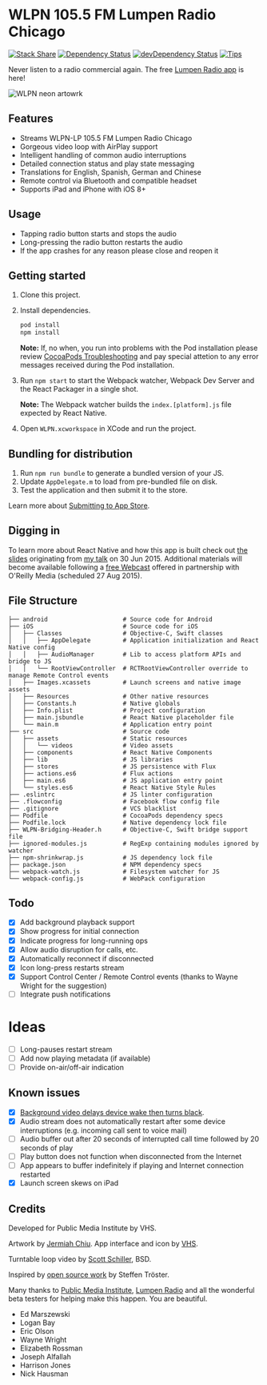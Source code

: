 # WLPN 105.5 FM Lumpen Radio Chicago

[![Stack Share](https://img.shields.io/badge/tech-stack-0690fa.svg?style=flat)](https://stackshare.io/vhs/lumpen-radio)
[![Dependency Status](https://david-dm.org/vhs/lumpen-radio.svg)](https://david-dm.org/vhs/lumpen-radio)
[![devDependency Status](https://david-dm.org/vhs/lumpen-radio/dev-status.svg)](https://david-dm.org/vhs/lumpen-radio#info=devDependencies)
[![Tips](https://img.shields.io/gratipay/vhs.svg)](https://gratipay.com/vhs)

Never listen to a radio commercial again. The free [Lumpen Radio app](https://appsto.re/us/NdeV7.i) is here!

![WLPN neon artowrk](https://github.com/vhs/lumpen-radio/blob/master/photo-original.jpg)

## Features

- Streams WLPN-LP 105.5 FM Lumpen Radio Chicago
- Gorgeous video loop with AirPlay support
- Intelligent handling of common audio interruptions
- Detailed connection status and play state messaging
- Translations for English, Spanish, German and Chinese
- Remote control via Bluetooth and compatible headset
- Supports iPad and iPhone with iOS 8+

## Usage

- Tapping radio button starts and stops the audio
- Long-pressing the radio button restarts the audio
- If the app crashes for any reason please close and reopen it

## Getting started

1. Clone this project.
2. Install dependencies.

    ```sh
    pod install
    npm install
    ```

    **Note:** If, no when, you run into problems with the Pod installation please review [CocoaPods Troubleshooting](https://guides.cocoapods.org/using/troubleshooting.html) and pay special attetion to any error messages received during the Pod installation.

3. Run `npm start` to start the Webpack watcher, Webpack Dev Server and the React Packager in a single shot.

   **Note:** The Webpack watcher builds the `index.[platform].js` file expected by React Native.

4. Open `WLPN.xcworkspace` in XCode and run the project.

## Bundling for distribution

1. Run `npm run bundle` to generate a bundled version of your JS.
2. Update `AppDelegate.m` to load from pre-bundled file on disk.
3. Test the application and then submit it to the store.

Learn more about [Submitting to App Store](https://vhs.codeberg.page/reflecting-on-react-native-development/#submitting-to-app-store).

## Digging in

To learn more about React Native and how this app is built check out [the slides](https://slides.com/vhs/streaming-audio-react-native/) originating from [my talk](https://www.meetup.com/React-Chicago/events/222510246/) on <time datetime="2015-06-30 18:00">30 Jun 2015</time>. Additional materials will become available following a [free Webcast](https://www.oreilly.com/pub/e/3483) offered in partnership with O'Reilly Media (scheduled <time datetime="2015-08-27 18:00">27 Aug 2015</time>).

## File Structure

    ├── android                     # Source code for Android
    ├── iOS                         # Source code for iOS
    │   ├── Classes                 # Objective-C, Swift classes
    │   │   ├── AppDelegate         # Application initialization and React Native config
    │   │   ├── AudioManager        # Lib to access platform APIs and bridge to JS
    │   │   └── RootViewController  # RCTRootViewController override to manage Remote Control events
    │   ├── Images.xcassets         # Launch screens and native image assets
    │   ├── Resources               # Other native resources
    │   ├── Constants.h             # Native globals
    │   ├── Info.plist              # Project configuration
    │   ├── main.jsbundle           # React Native placeholder file
    │   └── main.m                  # Application entry point
    ├── src                         # Source code
    │   ├── assets                  # Static resources
    │   │   └── videos              # Video assets
    │   ├── components              # React Native Components
    │   ├── lib                     # JS libraries
    │   ├── stores                  # JS persistence with Flux
    │   ├── actions.es6             # Flux actions
    │   ├── main.es6                # JS application entry point
    │   └── styles.es6              # React Native Style Rules
    ├── .eslintrc                   # JS linter configuration
    ├── .flowconfig                 # Facebook flow config file
    ├── .gitignore                  # VCS blacklist
    ├── Podfile                     # CocoaPods dependency specs
    ├── Podfile.lock                # Native dependency lock file
    ├── WLPN-Bridging-Header.h      # Objective-C, Swift bridge support file
    ├── ignored-modules.js          # RegExp containing modules ignored by watcher
    ├── npm-shrinkwrap.js           # JS dependency lock file
    ├── package.json                # NPM dependency specs
    ├── webpack-watch.js            # Filesystem watcher for JS
    └── webpack-config.js           # WebPack configuration

## Todo

- [x] Add background playback support
- [x] Show progress for initial connection
- [x] Indicate progress for long-running ops
- [x] Allow audio disruption for calls, etc.
- [x] Automatically reconnect if disconnected
- [x] Icon long-press restarts stream
- [x] Support Control Center / Remote Control events (thanks to Wayne Wright for the suggestion)
- [ ] Integrate push notifications

# Ideas

- [ ] Long-pauses restart stream
- [ ] Add now playing metadata (if available)
- [ ] Provide on-air/off-air indication

## Known issues

- [x] [Background video delays device wake then turns black](https://github.com/brentvatne/react-native-video/issues/44).
- [x] Audio stream does not automatically restart after some device interruptions (e.g. incoming call sent to voice mail)
- [ ] Audio buffer out after 20 seconds of interrupted call time followed by 20 seconds of play
- [ ] Play button does not function when disconnected from the Internet
- [ ] App appears to buffer indefinitely if playing and Internet connection restarted
- [x] Launch screen skews on iPad

## Credits

Developed for Public Media Institute by VHS.

Artwork by [Jermiah Chiu](https://weareplural.com/).
App interface and icon by [VHS](https://vhs.codeberg.page).

Turntable loop video by [Scott Schiller](https://www.scottschiller.com/), BSD.

Inspired by [open source work](https://github.com/stetro/domradio-ios/) by Steffen Tröster.

Many thanks to [Public Media Institute](https://www.publicmediainstitute.com/), [Lumpen Radio](https://www.lumpenradio.com) and all the wonderful beta testers for helping make this happen. You are beautiful.

- Ed Marszewski
- Logan Bay
- Eric Olson
- Wayne Wright
- Elizabeth Rossman
- Joseph Alfallah
- Harrison Jones
- Nick Hausman

